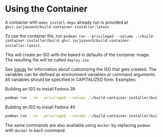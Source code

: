 # Using the Container

A container with `make install-deps` already run is provided at `ghcr.io/jasonn3/build-container-installer:latest`

To use the container file, run `podman run --privileged --volume .:/build-container-installer/build ghcr.io/jasonn3/build-container-installer:latest`.

This will create an ISO with the baked in defaults of the container image. The resulting file will be called `deploy.iso`

See [Inputs](usage#inputs) for information about customizing the ISO that gets created. The variables can be defined as environment variables or command arguments. All variables should be specified in CAPITALIZED form.
Examples:

Building an ISO to install Fedora 39
```bash
podman run --rm --privileged --volume .:/build-container-installer/build  ghcr.io/jasonn3/build-container-installer:latest VERSION=39 IMAGE_NAME=base IMAGE_TAG=39 VARIANT=Server
```

Building an ISO to install Fedora 40
```bash
podman run --rm --privileged --volume .:/build-container-installer/build  ghcr.io/jasonn3/build-container-installer:latest VERSION=40 IMAGE_NAME=base IMAGE_TAG=40 VARIANT=Server
```

The same commands are also available using `docker` by replacing `podman` with `docker` in each command.
